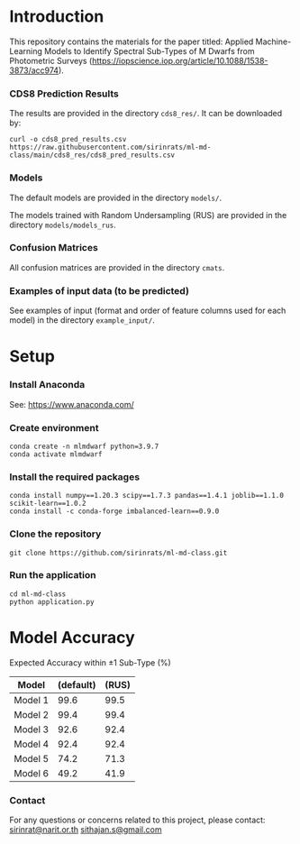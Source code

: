 # Introduction

This repository contains the materials for the paper titled: Applied Machine-Learning Models to Identify Spectral Sub-Types of M Dwarfs from Photometric Surveys (https://iopscience.iop.org/article/10.1088/1538-3873/acc974).

### CDS8 Prediction Results
The results are provided in the directory `cds8_res/`. It can be downloaded by:

```
curl -o cds8_pred_results.csv https://raw.githubusercontent.com/sirinrats/ml-md-class/main/cds8_res/cds8_pred_results.csv
```

### Models
The default models are provided in the directory `models/`.

The models trained with Random Undersampling (RUS) are provided in the directory `models/models_rus`.

### Confusion Matrices
All confusion matrices are provided in the directory `cmats`.

### Examples of input data (to be predicted) 
See examples of input (format and order of feature columns used for each model) in the directory `example_input/`.

# Setup
### Install Anaconda
See: https://www.anaconda.com/

### Create environment
```
conda create -n mlmdwarf python=3.9.7
conda activate mlmdwarf
```

### Install the required packages
```
conda install numpy==1.20.3 scipy==1.7.3 pandas==1.4.1 joblib==1.1.0 scikit-learn==1.0.2
conda install -c conda-forge imbalanced-learn==0.9.0
```

### Clone the repository
`git clone https://github.com/sirinrats/ml-md-class.git`

### Run the application
```
cd ml-md-class
python application.py
```

# Model Accuracy
Expected Accuracy within ±1 Sub-Type (%)

| Model | (default) | (RUS) |
|-------| --------- |-------|
| Model 1  | 99.6  | 99.5 |
| Model 2  | 99.4  | 99.4 |
| Model 3  | 92.6  | 92.4 |
| Model 4  | 92.4  | 92.4 |
| Model 5  | 74.2  | 71.3 |
| Model 6  | 49.2  | 41.9 |


### Contact
For any questions or concerns related to this project, please contact:
sirinrat@narit.or.th
sithajan.s@gmail.com

